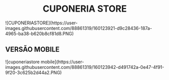 <h1 align="center"> CUPONERIA STORE </h1>
![CUPONERIASTORE](https://user-images.githubusercontent.com/88861319/160123921-d9c28436-187a-4965-ba38-b620b8cf81d8.PNG)

 <h2> VERSÃO MOBILE </H2>
![cuponeriastore mobile](https://user-images.githubusercontent.com/88861319/160123942-d491742a-0e47-4f91-9f20-3c625b2d44a2.PNG)
